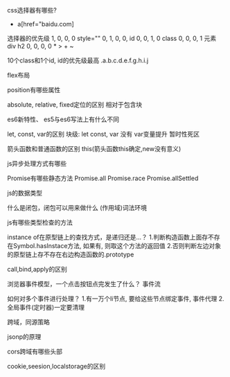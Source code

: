 <!--
 * @Author: Zzceaon
 * @Date: 2020-07-06 10:07:09
 * @LastEditTime: 2020-07-07 01:14:21
 * @LastEditors: Please set LastEditors
 * @Description: 有赞面经
 * @FilePath: \Course\interview\有赞\README.md
--> 
css选择器有哪些?
- a[href="baidu.com]

选择器的优先级
1, 0, 0, 0 style=""
0, 1, 0, 0, id
0, 0, 1, 0 class
0, 0, 0, 1 元素 div h2
0, 0, 0, 0 * > + ~ 

10个class和1个id, id的优先级最高
.a.b.c.d.e.f.g.h.i.j

flex布局


position有哪些属性


absolute, relative, fixed定位的区别
相对于包含块

es6新特性、 es5与es6写法上有什么不同


let, const, var的区别
块级: let const, var 没有
var变量提升
暂时性死区

箭头函数和普通函数的区别
this(箭头函数this确定,new没有意义)

js异步处理方式有哪些


Promise有哪些静态方法
Promise.all
Promise.race
Promise.allSettled

js的数据类型


什么是闭包，闭包可以用来做什么
(作用域)词法环境

js有哪些类型检查的方法


instance of在原型链上的查找方式，是递归还是...？
1.判断构造函数上面存不存在Symbol.hasInstace方法, 如果有, 则取这个方法的返回值
2.否则判断左边对象的原型链上存不存在右边构造函数的.prototype

call,bind,apply的区别


浏览器事件模型，一个点击按钮点完发生了什么？
事件流

如何对多个事件进行处理？
1.有一万个li节点, 要给这些节点绑定事件, 事件代理
2.全局事件(定时器)一定要清理

跨域，同源策略


jsonp的原理


cors跨域有哪些头部


cookie,seesion,localstorage的区别